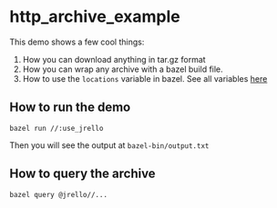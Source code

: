 # http_archive_example

This demo shows a few cool things:

1. How you can download anything in tar.gz format
2. How you can wrap any archive with a bazel build file.
3. How to use the `locations` variable in bazel. See all variables [here](https://bazel.build/reference/be/make-variables#predefined_label_variables)

## How to run the demo

```
bazel run //:use_jrello
```

Then you will see the output at `bazel-bin/output.txt`

## How to query the archive

```
bazel query @jrello//...
```